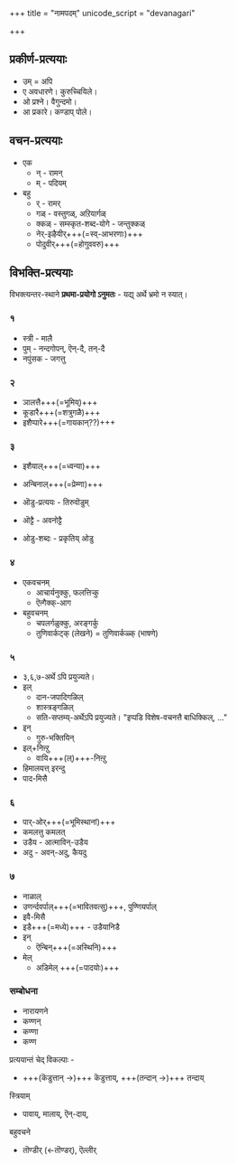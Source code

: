 +++
title = "नामपदम्"
unicode_script = "devanagari"

+++

## प्रकीर्ण-प्रत्ययाः
- उम् = अपि
- ए अवधारणे। कुरुच्चियिले। 
- ओ प्रश्ने। वैगुन्दमो। 
- आ प्रकारे। कण्डाप् पोले। 

## वचन-प्रत्ययाः
- एक
  - न् - रामन्
  - म् - पदियम्
- बहु
  - र् - रामर् 
  - गळ् - वस्तुगळ्, अऱियार्गळ्
  - क्कळ् - सम्स्कृत-शब्द-योगे - जन्तुक्कळ्
  - नेर्-इऴैयीर्+++(=स्व्-आभरणाः)+++
  - पोदुवीर्+++(=होगुववरु)+++


## विभक्ति-प्रत्ययाः
विभक्त्यन्तर-स्थाने **प्रथमा-प्रयोगो ऽनुमतः** - यद्य् अर्थे भ्रमो न स्यात्।  

### १
- स्त्री - मालै
- पुम् - नन्दगोपन्, ऎन्-दै, तन्-दै
- नपुंसक - जगत्तु

### २
- ञालत्तै+++(=भूमिय्)+++
- कूडारै+++(=शत्रुगळै)+++
- इशैप्पारे+++(=गायकान्??)+++

### ३
- इशैयाल्+++(=ध्वन्या)+++
- अन्बिनाल्+++(=प्रेम्णा)+++
- ऒडु-प्रत्ययः - तिरुवॊडुम् 
- ऒट्टै - अवनोट्टै

- ओडु-शब्दः - प्रकृतिय् ओडु

### ४
- एकवचनम्
  - आचार्यनुक्कु, फलत्तिऱ्कु
  - ऎऩ्गैक्क्-आग
- बहुवचनम्
  - चपलर्गळुक्कु, अरङ्गर्कु
  - तुणिवार्कट्क् (लेखने) = तुणिवार्कळ्क् (भाषणे)

### ५
- ३,६,७-अर्थे ऽपि प्रयुज्यते। 
- इल् 
  - दान-जपादिगळिल्
  - शास्त्रङ्गळिल्
  - सति-सप्तम्य्-अर्थेऽपि प्रयुज्यते। "इप्पडि विशेष-वचनत्तै बाधिक्किल्, …"
- इन्
  - गुरु-भक्तियिन्
- इल्+निऩ्ऱु
  - वायि+++(ल्)+++-निऩ्ऱु
- हिमालयत्त् इरन्दु
- पाद-मिसै

### ६
- पार्-ओर्+++(=भूमिस्थानां)+++
- कमलत्तु कमलत्
- उडैय - आत्माविन्-उडैय
- अदु - अवन्-अदु, कैयदु
 
### ७
- नाळाल्
- उणर्न्दवर्पाल्+++(=भावितवत्सु)+++, पुण्णियर्पाल्‌
- इवै-मिसै
- इडै+++(=मध्ये)+++ - उडैयानिडै
- इन्
  - ऎन्बिन्+++(=अस्थिनि)+++
- मेल्
  - अडिमेल् +++(=पादयोः)+++

### सम्बोधना
- नारायणने
- कण्णन्
- कण्णा
- कण्ण

प्रत्ययान्तं चेद् विकल्पाः -

- +++(कॆडुत्तान् →)+++ कॆडुत्ताय्, +++(तन्दान् →)+++ तन्दाय्


स्त्रियाम्

- पावाय्, मालाय्, ऎन्-दाय्, 

बहुवचने 

- तॊण्डीर् (←तॊण्डर्), ऎल्लीर्